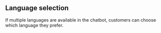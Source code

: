 ## Language selection
If multiple languages are available in the chatbot, customers can choose which language they prefer.
